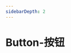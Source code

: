 ```yaml
---
sidebarDepth: 2
---
```

# Button-按钮

&nbsp;
<ClientOnly>
    <button-demo></button-demo>
    <button-demo2></button-demo2>
    <button-attributes></button-attributes>
</ClientOnly>
